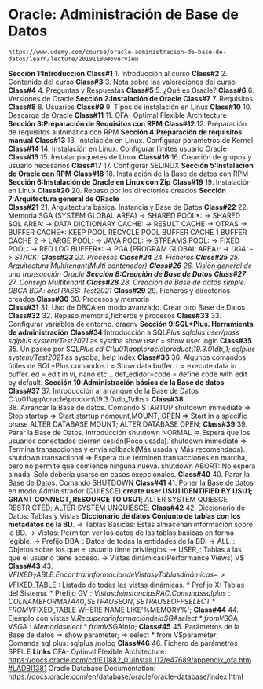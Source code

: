 # Oracle: Administración de Base de Datos
    https://www.udemy.com/course/oracle-administracion-de-base-de-datos/learn/lecture/20191180#overview
**Sección 1:Introducción**
    **Class#1**
        1. Introducción al curso
    **Class#2**
        2. Contenido del curso
    **Class#3**
        3. Nota sobre las valoraciones del curso
    **Class#4**
        4. Preguntas y Respuestas
    **Class#5**
        5. ¿Qué es Oracle?
    **Class#6**
        6. Versiones de Oracle
**Sección 2:Instalación de Oracle**
    **Class#7**
        7. Requisitos
    **Class#8**
        8. Usuarios
    **Class#9**
        9. Tipos de instalación en Linux
    **Class#10**
        10. Descarga de Oracle
    **Class#11**
        11. OFA- Optimal Flexible Architecture
**Sección 3:Preparación de Requisitos con RPM**
    **Class#12**
        12. Preparación de requisitos automática con RPM
**Sección 4:Preparación de requisitos manual**
    **Class#13**
        13. Instalación en Linux. Configurar parametros de Kernel
    **Class#14**
        14. Instalación en Linux. Configurar límites usuario Oracle
    **Class#15**
        15. Instalar paquetes de Linux
    **Class#16**
        16. Creación de grupos y usuario necesarios
    **Class#17**
        17. Configurar SELINUX
**Sección 5:Instalación de Oracle con RPM**
    **Class#18**
        18. Instalación de la Base de datos con RPM
**Sección 6:Instalación de Oracle en Linux con Zip**
    **Class#19**
        19. Instalación en Linux
    **Class#20**
        20. Repaso por los directorios creados
**Sección 7:Arquitectura general de ORacle**    
    **Class#21**
        21. Arquitectura básica. Instancia y Base de Datos
    **Class#22**
        22. Memoria
            SGA (SYSTEM GLOBAL AREA)
                -> SHARED POOL*:
                   -> SHARED SQL AREA:
                   -> DATA DICTIONARY CACHE:
                   -> RESULT CACHE
                   -> OTRAS
                -> BUFFER CACHE*:
                    KEEP POOL
                    RECYCLE POOL
                    BUFFER CACHE 1
                    BUFFER CACHE 2
                -> LARGE POOL:
                -> JAVA POOL:
                -> STREAMS POOL:
                -> FIXED POOL:
                -> RED LOG BUFFER*:
                -> PGA (PROGRAM GLOBAL AREA)*:
                    -> UGA:
                    -> STACK:
    **Class#23**
        23. Procesos
    **Class#24**
        24. Ficheros
    **Class#25**
        25. Arquitectura Multitenant(Multi contenedor)
    **Class#26**
        26. Visión general de una transacción Oracle
**Sección 8:Creación de Base de Datos**
    **Class#27**
        27. Consejo Multitenant
    **Class#28**
        28. Creación de Base de datos simple. DBCA
            BDA: orcl
            PASS: Test2021*
    **Class#29**
        29. Ficheros y directorios creados
    **Class#30**
        30. Procesos y memoria  
    **Class#31**
        31. Uso de DBCA en modo avanzado. Crear otro Base de Datos
    **Class#32**
        32. Repaso memoria,ficheros y procesos
    **Class#33**
        33. Configurar variables de entorno. oraenv
**Sección 9:SQL*Plus. Herramienta de administración**
    **Class#34**
        Introducción a SQL*Plus
        sqlplus user/pass
        sqlplus system/Test2021* as sysdba
        show user = show user login
    **Class#35**
        35. Un paseo por SQL*Plus
            cd C:\u01\app\oracle\product\19.3.0\db_1;
            sqlplus system/Test2021* as sysdba;
            help index
    **Class#36**
        36. Algunos comandos útiles de SQL*Plus
            comandos
            l = Show data buffer.
            r = execute data in buffer.
            ed = edit in vi, nano etc...
            def_edidor=code = define code with edit by default.
**Sección 10:Administración básica de la Base de datos**
    **Class#37**
        37. Introducción al arranque de la Base de Datos
            C:\u01\app\oracle\product\19.3.0\db_1\dbs>
    **Class#38**            
        38. Arrancar la Base de datos. Comando STARTUP
            shutdown immediate => Stop
            startup => Start 
            startup nomount,MOUNT, OPEN => Start in a specific phase
            ALTER DATABASE MOUNT;
            ALTER DATABASE OPEN;
    **Class#39**
        39. Parar la Base de Datos. Introducción
            shutdown NORMAL => Espera que los usuarios conectados cierren sesión(Poco usada).
            shutdown immediate => Termina transacciones y envia rollback(Más usada y Más recomendada).
            shutdown transactional => Espera que terminen transacciones en marcha, pero no permite que comience ninguna nueva.
            shutdown ABORT: No espera a nada. Solo debería usarse en casos exepcionales.
    **Class#40**
        40. Parar la Base de Datos. Comando SHUTDOWN
    **Class#41**
        41. Poner la Base de datos en modo Administrador (QUIESCE)
            **create user USU1 IDENTIFIED BY USU1;**
            **GRANT CONNECT, RESOURCE TO USU1;**
            ALTER SYSTEM QUIESCE RESTRICTED;
            ALTER SYSTEM UNQUIESCE;
    **Class#42**
        42. Diccionario de Datos: Tablas y Vistas
            **Diccionario de datos**
                **Conjunto de tablas con los metadatos de la BD.**
                    -> Tablas Basicas: Estas almacenan información sobre la BD.
                    -> Vistas: Permiten ver los datos de las tablas basicas en forma legible.
                        -> Prefijo DBA_: Datos de todas la entidades de la BD.
                        -> ALL_: Objetos sobre los que el usuario tiene privilegios.
                        -> USER_: Tablas a las que el usuario tiene acceso.
                    -> Vistas dinámicas(Performance Views)
                        V$
    **Class#43**
        43. V$FIXED_TABLE. Encontrar informacion de Vistas y Tablas dinámicas
            -> V$FIXED_TABLE : Listado de todas las vistas dinámicas.
                * Prefijo X: Tablas del Sistema.
                * Prefijo GV$: Vistas de instancias RAC.
            Comands sql plus: COL NAME FORMAT A40, SET PAUSE ON, SET PAUSE OFF
            SELECT * FROM V$FIXED_TABLE WHERE NAME LIKE'%MEMORY%';
    **Class#44**
        44. Ejemplo con vistas V$. Recuperar información de la SGA
            select * from V$SGA;   V$SGA: Memoria
            select * from V$SGAinfo;
    **Class#45**
        45. Parámetros de la Base de datos
            => show parameter;
            => select * from V$parameter;  
            Comands sql plus: sqlplus /nolog
        **Class#46**
            46. Fichero de parámetros SPFILE
**Links**
    OFA- Optimal Flexible Architecture:
        https://docs.oracle.com/cd/E11882_01/install.112/e47689/appendix_ofa.htm#LADBI1381
    Oracle Database Documentation:
        https://docs.oracle.com/en/database/oracle/oracle-database/index.html